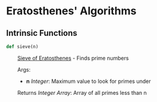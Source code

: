 <h1>Eratosthenes' Algorithms</h1>

<h2>Intrinsic Functions</h2>

```python
def sieve(n)
```

<div markdown="1" style="margin-left: 30px;">

[Sieve of Eratosthenes](https://en.wikipedia.org/wiki/Sieve_of_Eratosthenes) - Finds prime numbers

</div>

<div markdown="1" style="margin-left: 30px;">

Args:

</div>

<div markdown="1" style="margin-left: 30px;">

* **n** *Integer*: Maximum value to look for primes under

</div>

<div markdown="1" style="margin-left: 30px;">

Returns *Integer Array*: Array of all primes less than n

</div>